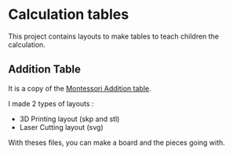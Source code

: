 Calculation tables
==================

This project contains layouts to make tables to teach children the calculation. 

Addition Table
--------------
It is a copy of the [Montessori Addition table](http://www.montessorialbum.com/montessori/index.php?title=Addition_With_Strip_Board).

I made 2 types of layouts : 
- 3D Printing layout (skp and stl) 
- Laser Cutting layout (svg)

With theses files, you can make a board and the pieces going with.
